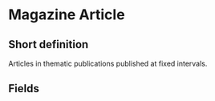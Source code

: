 # Magazine Article
## Short definition
Articles in thematic publications published at fixed intervals.
## Fields
